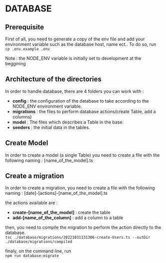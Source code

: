 # DATABASE

## Prerequisite

First of all, you need to generate a copy of the env file and add your environment variable such as the database host, name ect..
To do so, run <br>
`cp .env.example .env`

Note : the NODE_ENV variable is initially set to development at the beggining

## Architecture of the directories

In order to handle database, there are 4 folders you can work with :
- **config** : the configuration of the database to take according to the NODE_ENV environment variable.
- **migrations** : the files to perform database actions(create Table, add a columns)
- **model** : The files which describes a Table in the base.
- **seeders** : the initial data in the tables.

## Create Model

In order to create a model (a single Table) you need to create a file with the following naming : [name_of_the_model].ts

## Create a migration

In order to create a migration, you need to create a file with the following naming : [date]-[actions]-[name_of_the_model].ts

the actions available are :
- **create-[name_of_the_model]** : create the table
- **add-[name_of_the_column]** : add a column to a table

then, you need to compile the migration to perform the action directly to the database. <br>
`tsc ./database/migrations/20221031131306-create-Users.ts --outDir ./database/migrations/compiled`

finaly, on the command line, run <br>
`npm run database:migrate`